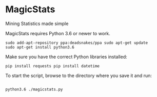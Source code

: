 # MagicStats
Mining Statistics made simple

MagicStats requires Python 3.6 or newer to work.

<code>sudo add-apt-repository ppa:deadsnakes/ppa
sudo apt-get update
sudo apt-get install python3.6
</code>

Make sure you have the correct Python libraries installed:

<code>pip install requests
pip install datetime
</code>

To start the script, browse to the directory where you save it and run:

<code>
python3.6 ./magicstats.py
  </code>
